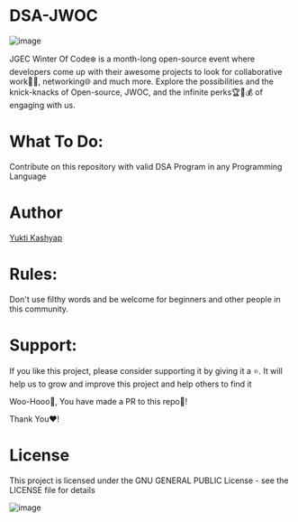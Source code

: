 # DSA-JWOC
![image](https://user-images.githubusercontent.com/97447418/217596639-4cb980a5-0261-456c-8359-b7830c6e0939.png)

JGEC Winter Of Code❄️ is a month-long open-source event where developers come up with their awesome projects to look for collaborative work🧑‍💻, networking🌐 and much more. Explore the possibilities and the knick-knacks of Open-source, JWOC, and the infinite perks🏆🎁💰 of engaging with us.

# What To Do:
Contribute on this repository with valid DSA Program in any Programming Language 

# Author
[Yukti Kashyap](https://github.com/Yuktikashyap)

# Rules:
Don't use filthy words and be welcome for beginners and other people in this community.

# Support:
If you like this project, please consider supporting it by giving it a ⭐️. It will help us to grow and improve this project and help others to find it

Woo-Hooo🎉, You have made a PR to this repo🥳!

Thank You❤️!

# License
This project is licensed under the GNU GENERAL PUBLIC License - see the LICENSE file for details


![image](https://camo.githubusercontent.com/9e918e1e7cd28a73246cf1c8d2c9903da3e487a65931c823a2391afe4b4a0d04/68747470733a2f2f6c6963656e7365627574746f6e732e6e65742f702f7a65726f2f312e302f38387833312e706e67)
